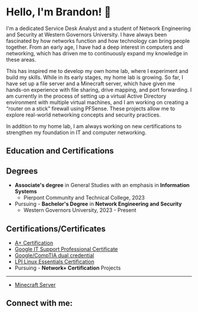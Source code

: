 # Hello, I'm Brandon! 👋


I'm a dedicated Service Desk Analyst and a student of Network Engineering and Security at Western Governors University. I have always been fascinated by how networks function and how technology can bring people together. From an early age, I have had a deep interest in computers and networking, which has driven me to continuously expand my knowledge in these areas.  

This has inspired me to develop my own home lab, where I experiment and build my skills. While in its early stages, my home lab is growing. So far, I have set up a file server and a Minecraft server, which have given me hands-on experience with file sharing, drive mapping, and port forwarding. I am currently in the process of setting up a virtual Active Directory environment with multiple virtual machines, and I am working on creating a “router on a stick” firewall using PFSense. These projects allow me to explore real-world networking concepts and security practices. 

In addition to my home lab, I am always working on new certifications to strengthen my foundation in IT and computer networking. 

 

Education and Certifications 
----------------------------
Degrees
-------
- **Associate's degree** in General Studies with an emphasis in **Information Systems** 
   - Pierpont Community and Technical College, 2023
- Pursuing - **Bachelor's Degree** in **Network Engineering and Security**
   - Western Governors University, 2023 - Present
     
Certifications/Certificates
---------------------------
- [A+ Certification](https://www.credly.com/badges/2b998ce6-1f24-48b4-9483-ce84131d5e70/public_url)
- [Google IT Support Professional Certificate](https://www.credly.com/badges/a4a39704-7eee-476d-b004-7b7f598e98b0/public_url)
- [Google/CompTIA dual credential](https://www.credly.com/badges/eb33ff00-c1e0-4e53-8616-21443e412b04/public_url)
- [LPI Linux Essentials Certification](https://cs.lpi.org/caf/Xamman/certification/verify/LPI000628635/2lbmfv9r94)
- Pursuing - **Network+ Certification**
Projects
--------
- [Minecraft Server](https://github.com/btdowner/Minecraft-Server)




Connect with me:
----------------

